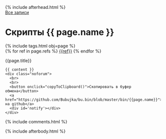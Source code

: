 <!DOCTYPE html>
<html>
<head>
  <title>Скрипты → {{ page.name }} → {{ page.title }}</title>
  {% include afterhead.html %}
</head>
<body>

<div class="site">
  <div class="title">
    <a href="/">Все записи</a>
  </div>
  <script>
  const copyToClipboard = function(){
    const el = document.createElement('textarea');
    el.value = document.querySelector("code").textContent;
    document.body.appendChild(el);
    el.select();
    document.execCommand('copy');
    document.body.removeChild(el);
    document.querySelector('#notify').innerHTML = 'Скопировано';
    setTimeout(function(){
      document.querySelector('#notify').innerHTML = '';
    }, 2000);
  };
  </script>
  <div id="post" class='post'>
    <h1>Скрипты {{ page.name }}</h1>
    {% include tags.html obj=page %}
    <br>
    {% for ref in page.refs %}
      <a href="/bin/{{ref}}.html">{{ref}}</a>
    {% endfor %}
    <div class='hr'></div>
    <p>
      {{page.title}}
    </p>

    {{ content }}
    <div class="noforum">
      <br>
      <br>
      <button onclick="copyToClipboard()">Скопировать в буфер обмена</button>
      <a href="https://github.com/Bubujka/bu.bin/blob/master/bin/{{page.name}}">Посмотреть на github</a>
      <div id='notify'></div>
    </div>
  </div>

  {% include comments.html %}
</div>
{% include afterbody.html %}
</body>
</html>
